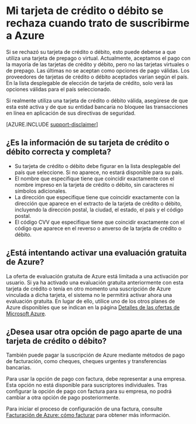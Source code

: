 <properties
	pageTitle="Rechazo de la tarjeta de crédito o débito al realizar la suscripción | Microsoft Azure"
	description="Se describen algunas causas habituales de problemas que surgen al realizar la suscripción a Microsoft Azure como, por ejemplo, el rechazo de la tarjeta de crédito o débito."
	services="billing"
	documentationCenter=""
	authors="jiangchen79"
	manager="felixwu"
	editor=""
	tags="top-support-issue"
	keywords="tarjeta de crédito rechazada, tarjeta de débito rechazada, se rechazó su tarjeta de crédito, la tarjeta de crédito no se acepta"/>

<tags
	ms.service="billing"
	ms.workload="na"
	ms.tgt_pltfrm="ibiza"
	ms.devlang="na"
	ms.topic="article"
	ms.date="06/01/2016"
	ms.author="cjiang"/>

# Mi tarjeta de crédito o débito se rechaza cuando trato de suscribirme a Azure
Si se rechazó su tarjeta de crédito o débito, esto puede deberse a que utiliza una tarjeta de prepago o virtual. Actualmente, aceptamos el pago con la mayoría de las tarjetas de crédito y débito, pero no las tarjetas virtuales o de prepago. Las últimas no se aceptan como opciones de pago válidas. Los proveedores de tarjetas de crédito o débito aceptados varían según el país. En la lista desplegable de elección de tarjeta de crédito, solo verá las opciones válidas para el país seleccionado.

Si realmente utiliza una tarjeta de crédito o débito válida, asegúrese de que esta esté activa y de que su entidad bancaria no bloquee las transacciones en línea en aplicación de sus directivas de seguridad.

[AZURE.INCLUDE [support-disclaimer](../includes/support-disclaimer.md)]

## ¿Es la información de su tarjeta de crédito o débito correcta y completa?
- Su tarjeta de crédito o débito debe figurar en la lista desplegable del país que seleccione. Si no aparece, no estará disponible para su país.
- El nombre que especifique tiene que coincidir exactamente con el nombre impreso en la tarjeta de crédito o débito, sin caracteres ni símbolos adicionales.
- La dirección que especifique tiene que coincidir exactamente con la dirección que aparece en el extracto de la tarjeta de crédito o débito, incluyendo la dirección postal, la ciudad, el estado, el país y el código postal.
- El código CVV que especifique tiene que coincidir exactamente con el código que aparece en el reverso o anverso de la tarjeta de crédito o débito.

## ¿Está intentando activar una evaluación gratuita de Azure?
La oferta de evaluación gratuita de Azure está limitada a una activación por usuario. Si ya ha activado una evaluación gratuita anteriormente con esta tarjeta de crédito o tenía en otro momento una suscripción de Azure vinculada a dicha tarjeta, el sistema no le permitirá activar ahora una evaluación gratuita. En lugar de ello, utilice uno de los otros planes de Azure disponibles que se indican en la página [Detalles de las ofertas de Microsoft Azure](https://azure.microsoft.com/support/legal/offer-details/).

## ¿Desea usar otra opción de pago aparte de una tarjeta de crédito o débito?
También puede pagar la suscripción de Azure mediante métodos de pago de facturación, como cheques, cheques urgentes y transferencias bancarias.

Para usar la opción de pago con factura, debe representar a una empresa. Esta opción no está disponible para suscriptores individuales. Tras configurar la opción de pago con factura para su empresa, no podrá cambiar a otra opción de pago posteriormente.

Para iniciar el proceso de configuración de una factura, consulte [Facturación de Azure: cómo facturar](https://azure.microsoft.com/pricing/invoicing/) para obtener más información.

<!---HONumber=AcomDC_0713_2016-->